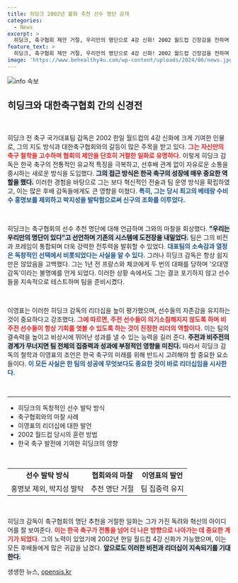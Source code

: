 ```yaml
---
title: 히딩크 2002년 불화 추천 선수 명단 공개
categories:
  - News
excerpt: >
  히딩크, 축구협회 제안 거절, 우리만의 명단으로 4강 신화! 2002 월드컵 긴장감을 전하며 전 감독이 밝힌 남다른 선수 기용의 비밀과 협회와의 은밀한 신경전, 과거와 현재를 아우르는 축구의 진수를 놓치지 마세요!
feature_text: >
  히딩크, 축구협회 제안 거절, 우리만의 명단으로 4강 신화! 2002 월드컵 긴장감을 전하며 전 감독이 밝힌 남다른 선수 기용의 비밀과 협회와의 은밀한 신경전, 과거와 현재를 아우르는 축구의 진수를 놓치지 마세요!
image: 'https://www.behealthy4u.com/wp-content/uploads/2024/06/news.jpg'
---
```


<p><img src="https://www.behealthy4u.com/wp-content/uploads/2024/06/news.jpg" alt="info 속보" /></p>

<h2 data-ke-size="size26">히딩크와 대한축구협회 간의 신경전</h2>

<p data-ke-size="size16">&nbsp;</p>

<p>히딩크 전 축구 국가대표팀 감독은 2002 한일 월드컵의 4강 신화에 크게 기여한 인물로, 그의 지도 방식과 대한축구협회와의 갈등이 많은 주목을 받고 있다. <b><span style="color: #ee2323;">그는 자신만의 축구 철학을 고수하며 협회의 제안을 단호히 거절한 일화로 유명하다.</span></b> 이렇게 히딩크 감독은 한국 축구의 전통적인 유교적 특징을 극복하고, 선후배 관계 없이 자유로운 소통을 중시하는 새로운 방식을 도입했다. <b><span style="background-color: #21538527;">그의 접근 방식은 한국 축구의 성장에 매우 중요한 역할을 했다.</span></b> 이러한 경험을 바탕으로 그는 보다 혁신적인 전술과 팀 운영 방식을 확립하였고, 이는 많은 후배 감독들에게도 큰 영향을 미쳤다. <b><span style="color: #1a5490;">특히, 그는 당시 최고의 베테랑 수비수 홍명보를 제외하고 박지성을 발탁함으로써 신구의 조화를 이루었다.</span></b></p>

<p data-ke-size="size16">&nbsp;</p>

<p>히딩크는 축구협회의 선수 추천 명단에 대해 언급하며 그와의 마찰을 회상했다. <b><span style="background-color: #21538527;">"우리는 우리만의 명단이 있다"고 선언하며 기존의 시스템에 도전장을 내밀었다.</span></b> 팀은 그의 비전과 프레임이 통합되며 더욱 강력한 전투력을 발휘할 수 있었다. <b><span style="color: #1a5490;">대표팀의 소속감과 열정은 독창적인 선택에서 비롯되었다는 사실을 알 수 있다.</span></b> 그러나 히딩크 감독은 항상 쉽지만은 않았음을 고백했다. 그는 1년 전 프랑스와 체코에게 두 번의 대패를 당하며 '오대영 감독'이라는 불명예를 안게 되었다. 이러한 상황 속에서도 그는 결코 포기하지 않고 선수들을 지속적으로 테스트하며 팀을 준비시켰다.</p>

<p data-ke-size="size16">&nbsp;</p>

<p>이영표는 이러한 히딩크 감독의 리더십을 높이 평가했으며, 선수들의 자존감을 유지하는 것이 중요하다고 강조했다. <b><span style="color: #ee2323;">그에 따르면, 주전 선수들이 의기소침해지지 않도록 하며 비주전 선수들이 항상 기회를 엿볼 수 있도록 하는 것이 진정한 리더의 역할이다.</span></b> 이는 팀의 결속력을 높이고 비상시에 뛰어난 성과를 낼 수 있는 능력을 길러 준다. <b><span style="background-color: #21538527;">주전과 비주전의 경계가 무너지면 팀 전체의 집중력과 성과에 부정적인 영향을 미친다.</span></b> 따라서 히딩크 감독의 철학과 이영표의 조언은 한국 축구의 미래를 위해 반드시 고려해야 할 중요한 요소들이다. <b><span style="color: #1a5490;">이 모든 사실은 한 팀의 성공에 무엇보다도 중요한 것이 바로 리더십임을 시사한다.</span></b></p>

<p data-ke-size="size16">&nbsp;</p>

<hr>

<ul>
<li>히딩크의 독창적인 선수 발탁 방식</li>
<li>축구협회와의 마찰 사례</li>
<li>이영표의 리더십에 대한 발언</li>
<li>2002 월드컵 당시의 훈련 방법</li>
<li>한국 축구 발전에 기여한 히딩크의 영향</li>
</ul>

<p data-ke-size="size16">&nbsp;</p>

<table style="width: 100%; border-collapse: collapse;">
<tr>
<td style="text-align: center; height: 17px;"><b>선수 발탁 방식</b></td>
<td style="text-align: center; height: 17px;"><b>협회와의 마찰</b></td>
<td style="text-align: center; height: 17px;"><b>이영표의 발언</b></td>
</tr>
<tr>
<td style="text-align: center; height: 17px;">홍명보 제외, 박지성 발탁</td>
<td style="text-align: center; height: 17px;">추천 명단 거절</td>
<td style="text-align: center; height: 17px;">팀 집중력 유지</td>
</tr>
</table>

<p data-ke-size="size16">&nbsp;</p>

<p>히딩크 감독이 축구협회의 명단 추천을 거절한 일화는 그가 가진 독려와 혁신의 아이디어를 잘 보여준다. <b><span style="color: #ee2323;">이는 한국 축구가 전통을 넘어 더 나은 방향으로 나아가는 데 중요한 계기가 되었다.</span></b> 그의 노력이 있었기에 2002년 한일 월드컵 4강 신화가 가능했으며, 이는 모든 후배들에게 많은 귀감을 남겼다. <b><span style="background-color: #21538527;">앞으로도 이러한 비전과 리더십이 지속되기를 기대한다.</span></b></p>
생생한 뉴스, <a href="https://opensis.kr" rel="dofollow">opensis.kr</a>


